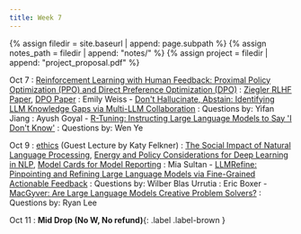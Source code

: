 ```yaml
---
title: Week 7
---
```



{% assign filedir = site.baseurl | append: page.subpath %} 
{% assign notes_path = filedir | append: "notes/" %} 
{% assign project = filedir | append: "project_proposal.pdf" %}

<!--  
Instructions:

INDENTATION COUNTS

Each day should be formatted exactly as follows

Date
: Lessons Covered
  : Reading List
    : In Class Presentations
: **Assignment/Announcement**{: .label}


To add a hyperlink for readings, do it as follows
  : [Example Paper](http://linktopaper.edu)

To make the hyperlink open in a new tab by default
  : [Example Paper](http://linktopaper.edu){:target=_"blank"}

The announcement can be made red for due dates as follows
: **Assignment Due**{: .label .label-red }

10/7 RLHF/PPO/DPO
10/9 Ethics
-->

Oct 7
: [Reinforcement Learning with Human Feedback: Proximal Policy Optimization (PPO) and Direct Preference Optimization (DPO)]({{site.baseurl}}assets/files/rlhf.pptx)
  : [Ziegler RLHF Paper]({{site.baseurl}}assets/files/ziegler.pdf), [DPO Paper]({{site.baseurl}}assets/files/dpo.pdf)
  : Emily Weiss - [Don't Hallucinate, Abstain: Identifying LLM Knowledge Gaps via Multi-LLM Collaboration](https://arxiv.org/abs/2402.00367)
  : Questions by: Yifan Jiang
  : Ayush Goyal - [R-Tuning: Instructing Large Language Models to Say 'I Don't Know'](https://aclanthology.org/2024.naacl-long.394/)
  : Questions by: Wen Ye
  
Oct 9
: [ethics]({{site.baseurl}}assets/files/ethics.pdf) (Guest Lecture by Katy Felkner)
  : [The Social Impact of Natural Language Processing](https://aclanthology.org/P16-2096.pdf), [Energy and Policy Considerations for Deep Learning in NLP](https://aclanthology.org/P19-1355/), [Model Cards for Model Reporting](https://arxiv.org/abs/1810.03993)
  : Mia Sultan - [LLMRefine: Pinpointing and Refining Large Language Models via Fine-Grained Actionable Feedback](https://aclanthology.org/2024.findings-naacl.92/)
  : Questions by: Wilber Blas Urrutia
  : Eric Boxer - [MacGyver: Are Large Language Models Creative Problem Solvers?](https://aclanthology.org/2024.naacl-long.297.pdf)
  : Questions by: Ryan Lee


Oct 11
: **Mid Drop (No W, No refund)**{: .label .label-brown }


